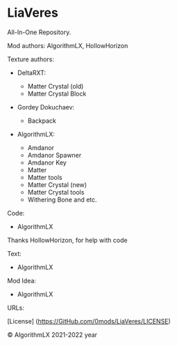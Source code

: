 # LiaVeres
All-In-One Repository.

Mod authors: AlgorithmLX, HollowHorizon

Texture authors:

- DeltaRXT:
  - Matter Crystal (old)
  - Matter Crystal Block

- Gordey Dokuchaev: 
  - Backpack

- AlgorithmLX:
  - Amdanor
  - Amdanor Spawner
  - Amdanor Key
  - Matter
  - Matter tools
  - Matter Crystal (new)
  - Matter Crystal tools 
  - Withering Bone and etc.

Code:
  - AlgorithmLX

Thanks HollowHorizon, for help with code

Text: 
  - AlgorithmLX

Mod Idea: 
  - AlgorithmLX

URLs:

[License] (https://GitHub.com/0mods/LiaVeres/LICENSE)

© AlgorithmLX 2021-2022 year
